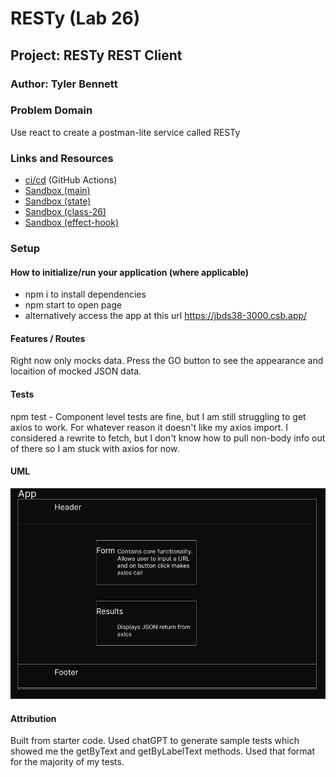 # RESTy (Lab 26)

## Project: RESTy REST Client

### Author: Tyler Bennett

### Problem Domain  

Use react to create a postman-lite service called RESTy

### Links and Resources

- [ci/cd](https://github.com/tyler-bennett52/resty/actions) (GitHub Actions)
- [Sandbox (main)](https://jbds38-3000.csb.app/)
- [Sandbox (state)](https://jfbbg1-3000.csb.app/)
- [Sandbox (class-26)](https://m8ce6t-3000.csb.app/)
- [Sandbox (effect-hook)](https://75nqbr-3000.csb.app)

### Setup

#### How to initialize/run your application (where applicable)

- npm i to install dependencies
- npm start to open page
- alternatively access the app at this url <https://jbds38-3000.csb.app/>

#### Features / Routes

Right now only mocks data. Press the GO button to see the appearance and locaition of mocked JSON data.

#### Tests

npm test - Component level tests are fine, but I am still struggling to get axios to work. For whatever reason it doesn't like my axios import. I considered a rewrite to fetch, but I don't know how to pull non-body info out of there so I am stuck with axios for now. 

#### UML

![Lab-26 UML](./public/resty-day1-UML%20(1).png)

#### Attribution

Built from starter code. Used chatGPT to generate sample tests which showed me the getByText and getByLabelText methods. Used that format for the majority of my tests.
